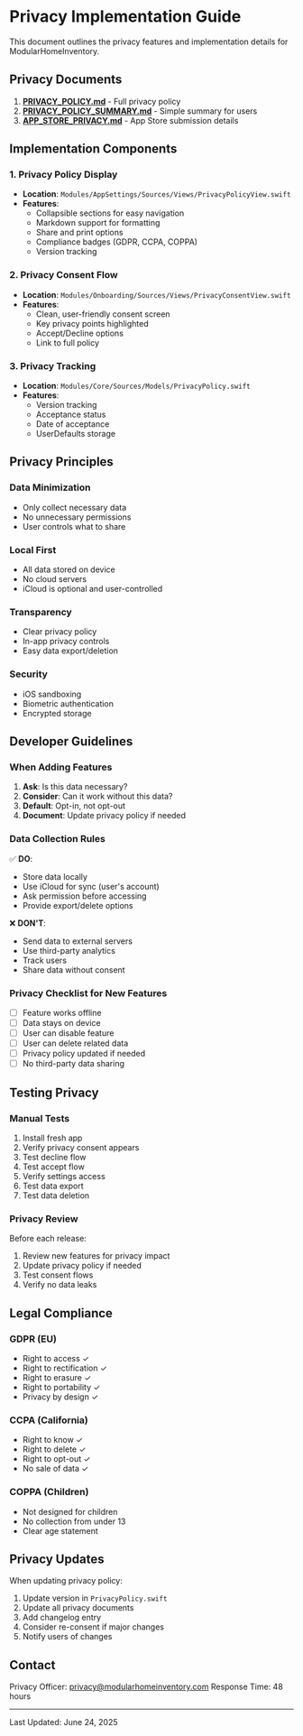 # Privacy Implementation Guide

This document outlines the privacy features and implementation details for ModularHomeInventory.

## Privacy Documents

1. **[PRIVACY_POLICY.md](../PRIVACY_POLICY.md)** - Full privacy policy
2. **[PRIVACY_POLICY_SUMMARY.md](../PRIVACY_POLICY_SUMMARY.md)** - Simple summary for users
3. **[APP_STORE_PRIVACY.md](../APP_STORE_PRIVACY.md)** - App Store submission details

## Implementation Components

### 1. Privacy Policy Display
- **Location**: `Modules/AppSettings/Sources/Views/PrivacyPolicyView.swift`
- **Features**:
  - Collapsible sections for easy navigation
  - Markdown support for formatting
  - Share and print options
  - Compliance badges (GDPR, CCPA, COPPA)
  - Version tracking

### 2. Privacy Consent Flow
- **Location**: `Modules/Onboarding/Sources/Views/PrivacyConsentView.swift`
- **Features**:
  - Clean, user-friendly consent screen
  - Key privacy points highlighted
  - Accept/Decline options
  - Link to full policy

### 3. Privacy Tracking
- **Location**: `Modules/Core/Sources/Models/PrivacyPolicy.swift`
- **Features**:
  - Version tracking
  - Acceptance status
  - Date of acceptance
  - UserDefaults storage

## Privacy Principles

### Data Minimization
- Only collect necessary data
- No unnecessary permissions
- User controls what to share

### Local First
- All data stored on device
- No cloud servers
- iCloud is optional and user-controlled

### Transparency
- Clear privacy policy
- In-app privacy controls
- Easy data export/deletion

### Security
- iOS sandboxing
- Biometric authentication
- Encrypted storage

## Developer Guidelines

### When Adding Features

1. **Ask**: Is this data necessary?
2. **Consider**: Can it work without this data?
3. **Default**: Opt-in, not opt-out
4. **Document**: Update privacy policy if needed

### Data Collection Rules

✅ **DO**:
- Store data locally
- Use iCloud for sync (user's account)
- Ask permission before accessing
- Provide export/delete options

❌ **DON'T**:
- Send data to external servers
- Use third-party analytics
- Track users
- Share data without consent

### Privacy Checklist for New Features

- [ ] Feature works offline
- [ ] Data stays on device
- [ ] User can disable feature
- [ ] User can delete related data
- [ ] Privacy policy updated if needed
- [ ] No third-party data sharing

## Testing Privacy

### Manual Tests
1. Install fresh app
2. Verify privacy consent appears
3. Test decline flow
4. Test accept flow
5. Verify settings access
6. Test data export
7. Test data deletion

### Privacy Review
Before each release:
1. Review new features for privacy impact
2. Update privacy policy if needed
3. Test consent flows
4. Verify no data leaks

## Legal Compliance

### GDPR (EU)
- Right to access ✓
- Right to rectification ✓
- Right to erasure ✓
- Right to portability ✓
- Privacy by design ✓

### CCPA (California)
- Right to know ✓
- Right to delete ✓
- Right to opt-out ✓
- No sale of data ✓

### COPPA (Children)
- Not designed for children
- No collection from under 13
- Clear age statement

## Privacy Updates

When updating privacy policy:
1. Update version in `PrivacyPolicy.swift`
2. Update all privacy documents
3. Add changelog entry
4. Consider re-consent if major changes
5. Notify users of changes

## Contact

Privacy Officer: privacy@modularhomeinventory.com
Response Time: 48 hours

---

Last Updated: June 24, 2025